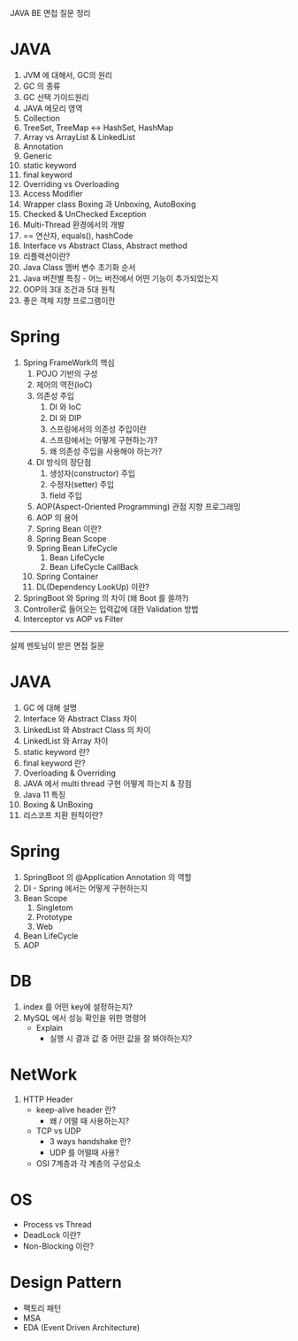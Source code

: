 JAVA BE 면접 질문 정리

# JAVA

1. JVM 에 대해서, GC의 원리
2. GC 의 종류
3. GC 선택 가이드원리
4. JAVA 메모리 영역
5. Collection
6. TreeSet, TreeMap ↔️ HashSet, HashMap
7. Array vs ArrayList & LinkedList
8. Annotation
9. Generic
10. static keyword
11. final keyword
12. Overriding vs Overloading
13. Access Modifier
14. Wrapper class Boxing 과 Unboxing, AutoBoxing
15. Checked & UnChecked Exception
16. Multi-Thread 환경에서의 개발
17. == 연산자, equals(), hashCode
18. Interface vs Abstract Class, Abstract method
19. 리플렉션이란?
20. Java Class 멤버 변수 초기화 순서
21. Java 버전별 특징 - 어느 버전에서 어떤 기능이 추가되었는지
22. OOP의 3대 조건과 5대 원칙
23. 좋은 객체 지향 프로그램이란

# Spring

1. Spring FrameWork의 핵심
	1. POJO 기반의 구성
	2. 제어의 역전(IoC)
	3. 의존성 주입
		1. DI 와 IoC
		2. DI 와 DIP
		3. 스프링에서의 의존성 주입이란
		4. 스프링에서는 어떻게 구현하는가?
		5. 왜 의존성 주입을 사용해야 하는가?
	4. DI 방식의 장단점
		1. 생성자(constructor) 주입
		2. 수정자(setter) 주입
		3. field 주입
	5. AOP(Aspect-Oriented Programming) 관점 지향 프로그래밍
	6. AOP 의 용어
	7. Spring Bean 이란?
	8. Spring Bean Scope
	9. Spring Bean LifeCycle
		1. Bean LifeCycle
		2. Bean LifeCycle CallBack
	10. Spring Container
	11. DL(Dependency LookUp) 이란?
2. SpringBoot 와 Spring 의 차이 (왜 Boot 를 쓸까?)
3. Controller로 들어오는 입력값에 대한 Validation 방법
4. Interceptor vs AOP vs Filter

---
실제 멘토님이 받은 면접 질문

# JAVA

1. GC 에 대해 설명
2. Interface 와 Abstract Class 차이
3. LinkedList 와 Abstract Class 의 차이
4. LinkedList 와 Array 차이
5. static keyword 란?
6. final keyword 란?
7. Overloading & Overriding
8. JAVA 에서 multi thread 구현 어떻게 하는지 & 장점
9. Java 11 특징
10. Boxing & UnBoxing
11. 리스코프 치환 원칙이란?

# Spring

1. SpringBoot 의 @Application Annotation 의 역할
2. DI - Spring 에서는 어떻게 구현하는지
3. Bean Scope
	1. Singletom
	2. Prototype
	3. Web
4. Bean LifeCycle
5. AOP

# DB

1. index 를 어떤 key에 설정하는지?
2. MySQL 에서 성능 확인을 위한 명령어
	* Explain
		* 실행 시 결과 값 중 어떤 값을 잘 봐야하는지?

# NetWork

1. HTTP Header
	* keep-alive header 란?
		* 왜 / 어떨 때 사용하는지?
	* TCP vs UDP
		* 3 ways handshake 란?
		* UDP 를 어떨때 사용?
	* OSI 7계층과 각 계층의 구성요소

# OS

* Process vs Thread
* DeadLock 이란?
* Non-Blocking 이란?

# Design Pattern

* 팩토리 패턴
* MSA
* EDA (Event Driven Architecture)